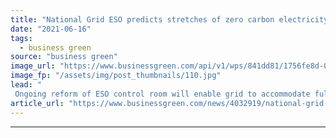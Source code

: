 ```yaml
---
title: "National Grid ESO predicts stretches of zero carbon electricity from 2025"
date: "2021-06-16"
tags: 
  - business green
source: "business green"
image_url: "https://www.businessgreen.com/api/v1/wps/841dd81/1756fe8d-0e66-4053-95e0-2dd2881bd968/6/power-line-185x114.jpg"
image_fp: "/assets/img/post_thumbnails/110.jpg"
lead: "
 Ongoing reform of ESO control room will enable grid to accommodate fully zero carbon power within four years, according to update ..."
article_url: "https://www.businessgreen.com/news/4032919/national-grid-eso-predicts-stretches-zero-carbon-electricity-2025"
---
```


---
